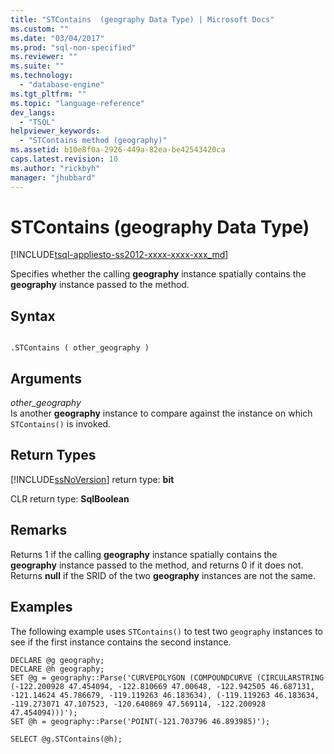 ```yaml
---
title: "STContains  (geography Data Type) | Microsoft Docs"
ms.custom: ""
ms.date: "03/04/2017"
ms.prod: "sql-non-specified"
ms.reviewer: ""
ms.suite: ""
ms.technology: 
  - "database-engine"
ms.tgt_pltfrm: ""
ms.topic: "language-reference"
dev_langs: 
  - "TSQL"
helpviewer_keywords: 
  - "STContains method (geography)"
ms.assetid: b10e8f0a-2926-449a-82ea-be42543420ca
caps.latest.revision: 10
ms.author: "rickbyh"
manager: "jhubbard"
---
```

# STContains  (geography Data Type)
[!INCLUDE[tsql-appliesto-ss2012-xxxx-xxxx-xxx_md](../../integration-services/system/stored-procedures/includes/tsql-appliesto-ss2012-xxxx-xxxx-xxx-md.md)]

  Specifies whether the calling **geography** instance spatially contains the **geography** instance passed to the method.  
  
## Syntax  
  
```  
  
.STContains ( other_geography )  
```  
  
## Arguments  
 *other_geography*  
 Is another **geography** instance to compare against the instance on which `STContains()` is invoked.  
  
## Return Types  
 [!INCLUDE[ssNoVersion](../../advanced-analytics/r-services/includes/ssnoversion-md.md)] return type: **bit**  
  
 CLR return type: **SqlBoolean**  
  
## Remarks  
 Returns 1 if the calling **geography** instance spatially contains the **geography** instance passed to the method, and returns 0 if it does not. Returns **null** if the SRID of the two **geography** instances are not the same.  
  
## Examples  
 The following example uses `STContains()` to test two `geography` instances to see if the first instance contains the second instance.  
  
```  
DECLARE @g geography;  
DECLARE @h geography;  
SET @g = geography::Parse('CURVEPOLYGON (COMPOUNDCURVE (CIRCULARSTRING (-122.200928 47.454094, -122.810669 47.00648, -122.942505 46.687131, -121.14624 45.786679, -119.119263 46.183634), (-119.119263 46.183634, -119.273071 47.107523, -120.640869 47.569114, -122.200928 47.454094)))');  
SET @h = geography::Parse('POINT(-121.703796 46.893985)');  
```  
  
 `SELECT @g.STContains(@h);`  
  
  